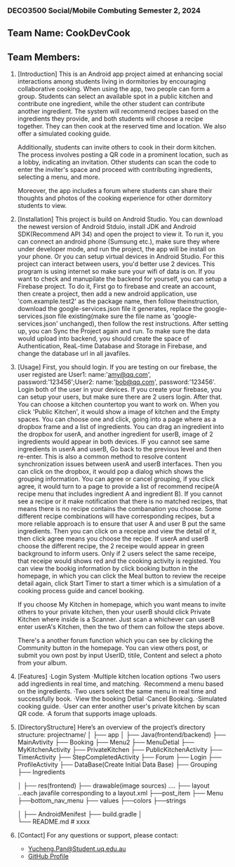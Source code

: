 ### DECO3500 Social/Mobile Combuting Semester 2, 2024 
## Team Name: CookDevCook
## Team Members: 

1. [Introduction]
   This is an Android app project aimed at enhancing social interactions among students living in dormitories by encouraging collaborative cooking. When using the app, two people can form a group. Students can select an available     spot in a public kitchen and contribute one ingredient, while the other student can contribute another ingredient. The system will recommend recipes based on the ingredients they provide, and both students will choose a recipe     together. They can then cook at the reserved time and location. We also offer a simulated cooking guide.
   
   Additionally, students can invite others to cook in their dorm kitchen. The process involves posting a QR code in a prominent location, such as a lobby, indicating an invitation. Other students can scan the code to enter the       inviter's space and proceed with contributing ingredients, selecting a menu, and more.
   
   Moreover, the app includes a forum where students can share their thoughts and photos of the cooking experience for other dormitory students to view.

3. [Installation]
   This project is build on Android Studio. You can download the newest version of Android Stduio, install JDK and Android SDK(Recommend API 34) and open the project to view it. To run it, you can connect an android phone
   (Sumsung etc.), make sure they where under developer mode, and run the project, the app will be install on your phone. Or you can setup virtual devices in Android Studio.
   For this project can interact between users, you'd better use 2 devices.
   This program is using internet so make sure your wifi of data is on. If you want to check and manupilate the backend for yourself, you can setup a Firebase project. To do it, First go to firebase and create an
   account, then create a project, then add a new android application, use 'com.example.test2' as the package name, then follow theinstruction, download the google-services.json file it generates, replace the
   google-services.json file existing(make sure the file name as 'google-services.json' unchanged), then follow the rest instructions. After setting up, you can
   Sync the Project again and run. To make sure the data would upload into backend, you should create the space of Authentication, ReaL-time Database and Storage in Firebase, and change the database url in all javafiles.   
4. [Usage]
   First, you should login. If you are testing on our firebase, the user registed are User1: name:'amy@qq.com', password:'123456';User2: name:'bob@qq.com', password:'123456'. Login both of the user in your devices.
   If you create your firebase, you can setup your users, but make sure there are 2 users login. 
   After that. You can choose a kitchen countertop you want to work on. When you click 'Public Kitchen', it would show a image of kitchen and the Empty spaces. You can choose one and click, going into a page where as a dropbox frame
   and a list of ingredients. You can drag an ingredient into the dropbox for userA, and another ingredient for userB, image of 2 ingredients would appear in both devices. IF you cannot see same ingredients in userA and userB,
   Go back to the previous level and then re-enter. This is also a common method to resolve content synchronization issues between userA and userB interfaces. Then you can click on the dropbox, it would pop a dialog which shows
   the grouping information. You can agree or cancel grouping, if you click agree, it would turn to a page to provide a list of recommend recipe(A recipe menu that includes ingredient A and ingredient B). If you cannot see a recipe
   or it make notification that there is no matched recipes, that means there is no recipe contains the combanation you choose. Some different recipe combinations will have corresponding recipes, but a more reliable approach is to
   ensure that user A and user B put the same ingredients. Then you can click on a receipe and view the detail of it, then click agree means you choose the recipe. If userA and userB choose the different recipe, the 2 receipe would
   appear in green background to inform users. Only if 2 users select the same receipe, that receipe would shows red and the cooking activity is registed. You can view the bookig information by click booking button in the homepage,
   in which you can click the Meal button to review the receipe detail again, click Start Timer to start a timer which is a simulation of a cooking process guide and cancel booking.
   
   If you choose My Kitchen in homepage, which you want means to invite others to your private kitchen, then your userB should click Private Kitchen where inside is a Scanner. Just scan a whichever can userB enter userA's Kitchen,
   then the two of them can follow the steps above.
   
   There's a another forum function which you can see by clicking the Community button in the homepage. You can view others post, or submit you own post by input UserID, titile, Content and select a photo from your album.


   
6. [Features]
·Login System
·Multiple kitchen location options
·Two users add ingredients in real time, and matching.
·Recommend a menu based on the ingredients.
·Two users select the same menu in real time and successfully book.
·View the booking Detial
·Cancel Booking.
·Simulated cooking guide.
·User can enter another user's private kitchen by scan QR code.
·A forum that supports image uploads.


8. [DirectoryStructure]
    Here’s an overview of the project’s directory structure:
    projectname/
    │ 
    ├── app
    │   ├── Java(frontend/backend)
             ├── MainAvtivity
             ├── Booking
             ├── Menu2
             ├── MenuDetial
             ├── MyKitchenActivity
             ├── PrivateKitchen
             ├── PublicKitchenActivity
             ├── TimerActivity
             ├── StepCompletedActivity
             ├── Forum
             ├── Login
             ├── ProfileActivity
             ├── DataBase(Create Initial Data Base)
                    ├── Grouping
                    ├── Ingredients
           
    │   ├── res(frontend)
             ├── drawable(image sources)
                    ....
             ├── layout
                    ...each javafile corresponding to a layout.xml
                    ├──post_item
             ├── Menu
                    ├──bottom_nav_menu
             ├── values
                    ├──colors
                    ├──strings
             

    │
    ├── AndroidMenifest
    ├── build.gradle
    │   
    └── README.md         # xxxx



11. [Contact] 
    For any questions or support, please contact:
    - Yucheng.Pan@Student.uq.edu.au
    - [GitHub Profile](https://github.com/1222226/DECO3500)
